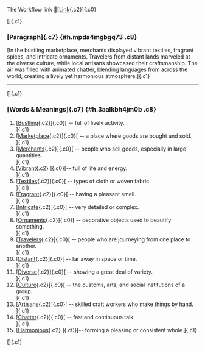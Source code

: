 The Workflow link
👏[[Link](https://www.google.com/url?q=http://www.google.com&sa=D&source=editors&ust=1760647192819764&usg=AOvVaw1wK1ZkbbB8L-FL3zWgDtq5){.c2}]{.c0}

[]{.c1}

### [Paragraph]{.c7} {#h.mpda4mgbgq73 .c8}

[In the bustling marketplace, merchants displayed vibrant textiles,
fragrant spices, and intricate ornaments. Travelers from distant lands
marveled at the diverse culture, while local artisans showcased their
craftsmanship. The air was filled with animated chatter, blending
languages from across the world, creating a lively yet harmonious
atmosphere.]{.c1}

------------------------------------------------------------------------

[]{.c1}

### [Words & Meanings]{.c7} {#h.3aalkbh4jm0b .c8}

1.  [[Bustling](https://www.google.com/url?q=http://www.google.com&sa=D&source=editors&ust=1760647192820769&usg=AOvVaw10mWTkNtcmUGxNsvvTqiJu){.c2}]{.c0}[ --
    full of lively activity.\
    ]{.c1}
2.  [[Marketplace](https://www.google.com/url?q=http://www.google.com&sa=D&source=editors&ust=1760647192821026&usg=AOvVaw1lX3gMGyAxEktwpkY59OPl){.c2}]{.c0}[ --
    a place where goods are bought and sold.\
    ]{.c1}
3.  [[Merchants](https://www.google.com/url?q=http://www.google.com&sa=D&source=editors&ust=1760647192821169&usg=AOvVaw1amEpX8-_RmTdvYV3oYH4t){.c2}]{.c0}[ --
    people who sell goods, especially in large quantities.\
    ]{.c1}
4.  [[Vibrant](https://www.google.com/url?q=http://www.google.com&sa=D&source=editors&ust=1760647192821287&usg=AOvVaw1f7xRfm9P0CiN6SNhs1b7W){.c2}
    ]{.c0}[-- full of life and energy.\
    ]{.c1}
5.  [[Textiles](https://www.google.com/url?q=http://www.google.com&sa=D&source=editors&ust=1760647192821376&usg=AOvVaw1OcWa9CD54goVIKKMdxbQu){.c2}]{.c0}[ --
    types of cloth or woven fabric.\
    ]{.c1}
6.  [[Fragrant](https://www.google.com/url?q=http://www.google.com&sa=D&source=editors&ust=1760647192821468&usg=AOvVaw36lAUwTV-yySDgVI5Zr814){.c2}]{.c0}[ --
    having a pleasant smell.\
    ]{.c1}
7.  [[Intricate](https://www.google.com/url?q=http://www.google.com&sa=D&source=editors&ust=1760647192821556&usg=AOvVaw3mpwq0DqFcNnTrHW4P28f6){.c2}]{.c0}[ --
    very detailed or complex.\
    ]{.c1}
8.  [[Ornaments](https://www.google.com/url?q=http://www.google.com&sa=D&source=editors&ust=1760647192821657&usg=AOvVaw1a_dbabvMNPwP11K1KcxZQ){.c2}]{.c0}[ --
    decorative objects used to beautify something.\
    ]{.c1}
9.  [[Travelers](https://www.google.com/url?q=http://www.google.com&sa=D&source=editors&ust=1760647192821779&usg=AOvVaw3pfaJdRfLlQVDCDWg4ZlGQ){.c2}]{.c0}[ --
    people who are journeying from one place to another.\
    ]{.c1}
10. [[Distant](https://www.google.com/url?q=http://www.google.com&sa=D&source=editors&ust=1760647192821887&usg=AOvVaw0P8q7oh04vuc-IOqFVIbb_){.c2}]{.c0}[ --
    far away in space or time.\
    ]{.c1}
11. [[Diverse](https://www.google.com/url?q=http://www.google.com&sa=D&source=editors&ust=1760647192822010&usg=AOvVaw13mgD_obvOYJa-IHMGqTWs){.c2}]{.c0}[ --
    showing a great deal of variety.\
    ]{.c1}
12. [[Culture](https://www.google.com/url?q=http://www.google.com&sa=D&source=editors&ust=1760647192822105&usg=AOvVaw1ZR_eChc1gRBrehsSumWbm){.c2}]{.c0}[ --
    the customs, arts, and social institutions of a group.\
    ]{.c1}
13. [[Artisans](https://www.google.com/url?q=http://www.google.com&sa=D&source=editors&ust=1760647192822216&usg=AOvVaw1nJzDnX-WWnPTNOXKmDw5o){.c2}]{.c0}[ --
    skilled craft workers who make things by hand.\
    ]{.c1}
14. [[Chatter](https://www.google.com/url?q=http://www.google.com&sa=D&source=editors&ust=1760647192822322&usg=AOvVaw3nMM0wkPGc7PRDWpW91bFa){.c2}]{.c0}[ --
    fast and continuous talk.\
    ]{.c1}
15. [[Harmonious](https://www.google.com/url?q=http://www.google.com&sa=D&source=editors&ust=1760647192822414&usg=AOvVaw3SUYnIxX06b5sV6ZDcaN8d){.c2}
    ]{.c0}[-- forming a pleasing or consistent whole.]{.c1}

[]{.c1}
